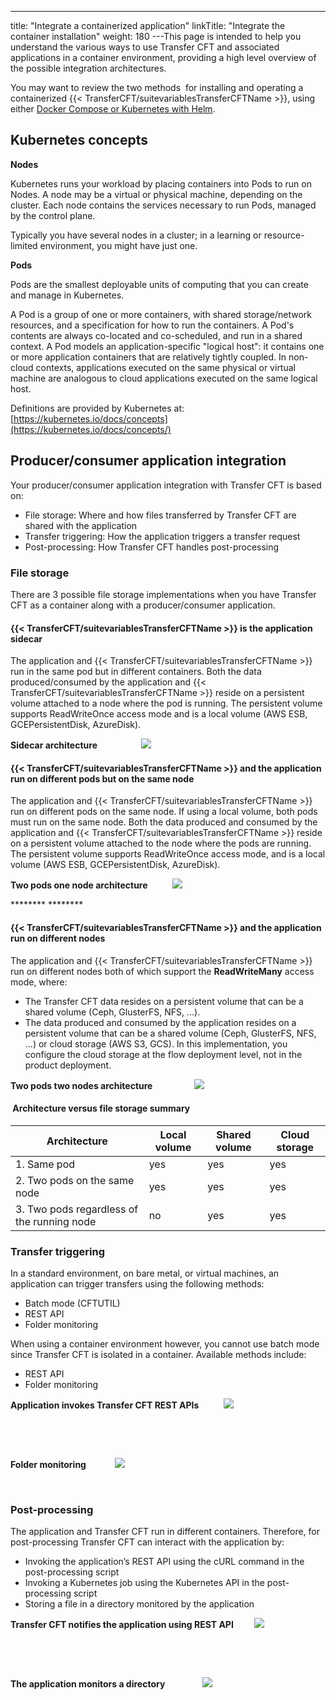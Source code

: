 ---
title: "Integrate a containerized application"
linkTitle: "Integrate the container installation"
weight: 180
---This page is intended to help you understand the various ways to use Transfer CFT and associated applications in a container environment, providing a high level overview of the possible integration architectures.

You may want to review the two methods  for installing and operating a containerized {{< TransferCFT/suitevariablesTransferCFTName  >}}, using either [Docker Compose or Kubernetes with Helm](../install_container).

## Kubernetes concepts

****Nodes****

Kubernetes runs your workload by placing containers into Pods to run on Nodes. A node may be a virtual or physical machine, depending on the cluster. Each node contains the services necessary to run Pods, managed by the control plane.

Typically you have several nodes in a cluster; in a learning or resource-limited environment, you might have just one.

****Pods****

Pods are the smallest deployable units of computing that you can create and manage in Kubernetes.

A Pod is a group of one or more containers, with shared storage/network resources, and a specification for how to run the containers. A Pod's contents are always co-located and co-scheduled, and run in a shared context. A Pod models an application-specific "logical host": it contains one or more application containers that are relatively tightly coupled. In non-cloud contexts, applications executed on the same physical or virtual machine are analogous to cloud applications executed on the same logical host.

Definitions are provided by Kubernetes at: [https://kubernetes.io/docs/concepts](https://kubernetes.io/docs/concepts/)

## Producer/consumer application integration

Your producer/consumer application integration with Transfer CFT is based on:

- File storage: Where and how files transferred by Transfer CFT are shared with the application
- Transfer triggering: How the application triggers a transfer request
- Post-processing: How Transfer CFT handles post-processing

### File storage

There are 3 possible file storage implementations when you have Transfer CFT as a container along with a producer/consumer application.

#### {{< TransferCFT/suitevariablesTransferCFTName  >}} is the application sidecar

The application and {{< TransferCFT/suitevariablesTransferCFTName  >}} run in the same pod but in different containers. Both the data produced/consumed by the application and {{< TransferCFT/suitevariablesTransferCFTName  >}} reside on a persistent volume attached to a node where the pod is running. The persistent volume supports ReadWriteOnce access mode and is a local volume (AWS ESB, GCEPersistentDisk, AzureDisk).

********Sidecar architecture                     ![](/Images/TransferCFT/pod1.png)********

#### {{< TransferCFT/suitevariablesTransferCFTName  >}} and the application run on different pods but on the same node

The application and {{< TransferCFT/suitevariablesTransferCFTName  >}} run on different pods on the same node. If using a local volume, both pods must run on the same node. Both the data produced and consumed by the application and {{< TransferCFT/suitevariablesTransferCFTName  >}} reside on a persistent volume attached to the node where the pods are running. The persistent volume supports ReadWriteOnce access mode, and is a local volume (AWS ESB, GCEPersistentDisk, AzureDisk).

********Two pods one node architecture            ![](/Images/TransferCFT/pod2.png)********

******** ********

<span id="__RefHeading___Toc2647_2515630742"></span>

#### {{< TransferCFT/suitevariablesTransferCFTName  >}} and the application run on different nodes

The application and {{< TransferCFT/suitevariablesTransferCFTName  >}} run on different nodes both of which support the **ReadWriteMany** access mode, where:

- The Transfer CFT data resides on a persistent volume that can be a shared volume (Ceph, GlusterFS, NFS, ...).
- The data produced and consumed by the application resides on a persistent volume that can be a shared volume (Ceph, GlusterFS, NFS, ...) or cloud storage (AWS S3, GCS). In this implementation, you configure the cloud storage at the flow deployment level, not in the product deployment.

********Two pods two nodes architecture                    ![](/Images/TransferCFT/pod3.png)********

<span id="__RefHeading___Toc2649_2515630742"></span>

####  Architecture versus file storage summary


| Architecture | Local volume | Shared volume | Cloud storage |
| --- | --- | --- | --- |
| 1. Same pod | yes | yes | yes |
| 2. Two pods on the same node | yes | yes | yes |
| 3. Two pods regardless of the running node | no | yes | yes |


### Transfer triggering

In a standard environment, on bare metal, or virtual machines, an application can trigger transfers using the following methods:

- Batch mode (CFTUTIL)
- REST API
- Folder monitoring

When using a container environment however, you cannot use batch mode since Transfer CFT is isolated in a container. Available methods include:

- REST API
- Folder monitoring

****Application invokes Transfer CFT REST APIs            ![](/Images/TransferCFT/trigger_restapi.png)****

 

 

****Folder monitoring              ![](/Images/TransferCFT/foldermonitoring_trigger.png)****

 

### Post-processing

The application and Transfer CFT run in different containers. Therefore, for post-processing Transfer CFT can interact with the application by:

- Invoking the application’s REST API using the cURL command in the post-processing script
- Invoking a Kubernetes job using the Kubernetes API in the post-processing script
- Storing a file in a directory monitored by the application

****Transfer CFT notifies the application using REST API          ![](/Images/TransferCFT/cft_container_app_post_processing.png)****

 

 

****The application monitors a directory                  ![](/Images/TransferCFT/foldermonitoring_container.png)****
